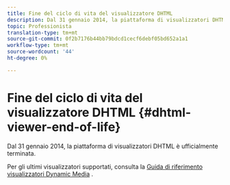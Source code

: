 ```yaml
---
title: Fine del ciclo di vita del visualizzatore DHTML
description: Dal 31 gennaio 2014, la piattaforma di visualizzatori DHTML è ufficialmente terminata.
topic: Professionista
translation-type: tm+mt
source-git-commit: 0f2b7176b44bb79bdcd1cecf6debf05bd652a1a1
workflow-type: tm+mt
source-wordcount: '44'
ht-degree: 0%

---
```



# Fine del ciclo di vita del visualizzatore DHTML {#dhtml-viewer-end-of-life}

Dal 31 gennaio 2014, la piattaforma di visualizzatori DHTML è ufficialmente terminata.

Per gli ultimi visualizzatori supportati, consulta la [Guida di riferimento visualizzatori Dynamic Media](https://experienceleague.adobe.com/docs/dynamic-media-developer-resources/library/home.html) .